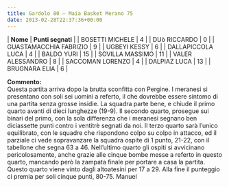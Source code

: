 ```yaml
---
title: Gardolo 80 – Maia Basket Merano 75
date: 2013-02-28T22:37:36+00:00
---
```

| **Nome** | **Punti segnati** |
| BOSETTI MICHELE | 4 |
| DUò RICCARDO | 0 |
| GUASTAMACCHIA FABRIZIO | 9 |
| UGBEYI KESSY | 6 |
| DALLAPICCOLA LUCA | 4 |
| BALDO YURI | 15 |
| SOVILLA MASSIMO | 11 |
| VALER ALESSANDRO | 8 |
| SACCOMAN LORENZO | 4 |
| DALPIAZ LUCA | 13 |
| BRUGNARA ELIA | 6 |

**Commento:**  
Questa partita arriva dopo la brutta sconfitta con Pergine. I meranesi si presentano con soli sei uomini a referto, il che dovrebbe essere sintomo di una partita senza grosse insidie. La squadra parte bene, e chiude il primo quarto avanti di dieci lunghezze (19-9). Il secondo quarto, prosegue sui binari del primo, con la sola differenza che i meranesi segnano ben diciassette punti contro i ventitrè segnati da noi. Il terzo quarto sarà l’unico equilibrato, con le squadre che rispondono colpo su colpo in attacco, ed il parziale ci vede sopravanzare la squadra ospite di 1 punto, 21-22, con il tabellone che segna 63 a 46. Nell’ultimo quarto gli ospiti si avvicinano pericolosamente, anche grazie alle cinque bombe messe a referto in questo quarto, mancando però la zampata finale per portare a casa la partita. Questo quarto viene vinto dagli altoatesini per 17 a 29. Alla fine il punteggio ci premia per soli cinque punti, 80-75. Manuel
